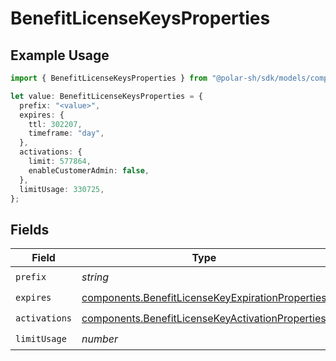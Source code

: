 # BenefitLicenseKeysProperties

## Example Usage

```typescript
import { BenefitLicenseKeysProperties } from "@polar-sh/sdk/models/components/benefitlicensekeysproperties.js";

let value: BenefitLicenseKeysProperties = {
  prefix: "<value>",
  expires: {
    ttl: 302207,
    timeframe: "day",
  },
  activations: {
    limit: 577864,
    enableCustomerAdmin: false,
  },
  limitUsage: 330725,
};
```

## Fields

| Field                                                                                                                | Type                                                                                                                 | Required                                                                                                             | Description                                                                                                          |
| -------------------------------------------------------------------------------------------------------------------- | -------------------------------------------------------------------------------------------------------------------- | -------------------------------------------------------------------------------------------------------------------- | -------------------------------------------------------------------------------------------------------------------- |
| `prefix`                                                                                                             | *string*                                                                                                             | :heavy_check_mark:                                                                                                   | N/A                                                                                                                  |
| `expires`                                                                                                            | [components.BenefitLicenseKeyExpirationProperties](../../models/components/benefitlicensekeyexpirationproperties.md) | :heavy_check_mark:                                                                                                   | N/A                                                                                                                  |
| `activations`                                                                                                        | [components.BenefitLicenseKeyActivationProperties](../../models/components/benefitlicensekeyactivationproperties.md) | :heavy_check_mark:                                                                                                   | N/A                                                                                                                  |
| `limitUsage`                                                                                                         | *number*                                                                                                             | :heavy_check_mark:                                                                                                   | N/A                                                                                                                  |